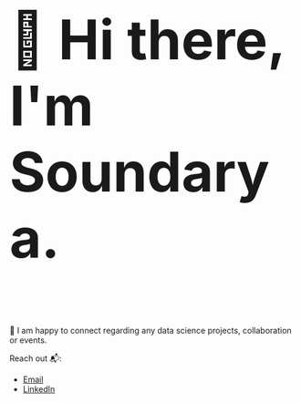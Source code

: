  <h3 style="font-size:10vw">👋 Hi there, I'm Soundarya.</h3>
 
🔭 I am happy to connect regarding any data science projects, collaboration or events.


Reach out 📬:
<ul>
  <li><a href="mailto: miranam1997@gmail.com">Email</a></li>
  <li><a href="https://www.linkedin.com/in/soundarya-miranam-7a4766160/">LinkedIn</a></li>
</ul> 


